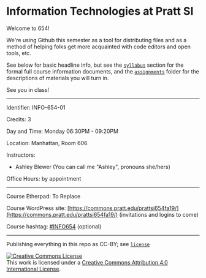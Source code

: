#  Information Technologies at Pratt SI

Welcome to 654! 

We're using Github this semester as a tool for distributing files and as a method of helping folks get more acquainted with code editors and open tools, etc. 

See below for basic headline info, but see the [`syllabus`](syllabus) section for the formal full course information documents, and the [`assignments`](assignments) folder for the descriptions of materials you will turn in.

See you in class!

---

Identifier: INFO-654-01

Credits: 3

Day and Time: Monday 06:30PM - 09:20PM

Location: Manhattan, Room 606

Instructors: 
- Ashley Blewer (You can call me "Ashley", pronouns she/hers)

Office Hours: by appointment

---

Course Etherpad: To Replace

Course WordPress site:   [https://commons.pratt.edu/prattsi654fa19/](https://commons.pratt.edu/prattsi654fa19/) (invitations and logins to come)

Course hashtag: [#INFO654](https://twitter.com/search?f=tweets&q=%23info654&src=typd) (optional)

---

Publishing everything in this repo as CC-BY; see [`license`](license.md)

<a rel="license" href="http://creativecommons.org/licenses/by/4.0/"><img alt="Creative Commons License" style="border-width:0" src="https://i.creativecommons.org/l/by/4.0/88x31.png" /></a><br />This work is licensed under a <a rel="license" href="http://creativecommons.org/licenses/by/4.0/">Creative Commons Attribution 4.0 International License</a>.

